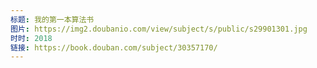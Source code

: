 ```yaml
---
标题: 我的第一本算法书
图片: https://img2.doubanio.com/view/subject/s/public/s29901301.jpg
时时: 2018
链接: https://book.douban.com/subject/30357170/
---
```

